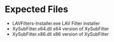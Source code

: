# Expected Files
* LAVFilters-Installer.exe 					LAV Filter installer
* XySubFilter.x64.dll						x64 version of XySubFilter
* XySubFilter.x86.dll						x86 version of XySubFilter